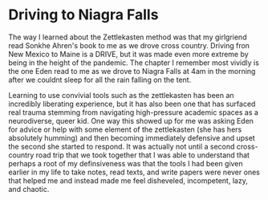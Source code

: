 # Driving to Niagra Falls

The way I learned about the Zettlekasten method was that my girlgriend read Sonkhe Ahren's book to me as we drove cross country. Driving fron New Mexico to Maine is a DRIVE, but it was made even more extreme by being in the height of the pandemic. The chapter I remember most vividly is the one Eden read to me as we drove to Niagra Falls at 4am in the morning after we couldnt sleep for all the rain falling on the tent. 

Learning to use convivial tools such as the zettlekasten has been an incredibly liberating experience, but it has also been one that has surfaced real trauma stemming from navigating high-pressure academic spaces as a neurodiverse, queer kid. One way this showed up for me was asking Eden for advice or help with some element of the zettlekasten (she has hers absolutely humming) and then becoming immediately defensive and upset the second she started to respond. It was actually not until a second cross-country road trip that we took together that I was able to understand that perhaps a root of my definsiveness was that the tools I had been given earlier in my life to take notes, read texts, and write papers were never ones that helped me and instead made me feel disheveled, incompetent, lazy, and chaotic. 
